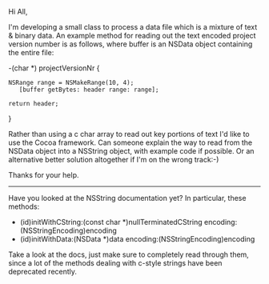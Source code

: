 

Hi All,

I'm developing a small class to process a data file which is a mixture of text & binary data. An example method for reading out the text encoded project version number is as follows, where buffer is an NSData object containing the entire file:

    
-(char *) projectVersionNr
{
	

	NSRange range = NSMakeRange(10, 4);
       [buffer getBytes: header range: range];	
	
	return header;
}


Rather than using a c char array to read out key portions of text I'd like to use the Cocoa framework. Can someone explain the way to read from the NSData object into a NSString object, with example code if possible. Or an alternative better solution altogether if I'm on the wrong track:-)

Thanks for your help.

----

Have you looked at the NSString documentation yet? In particular, these methods:

    
- (id)initWithCString:(const char *)nullTerminatedCString encoding:(NSStringEncoding)encoding
- (id)initWithData:(NSData *)data encoding:(NSStringEncoding)encoding


Take a look at the docs, just make sure to completely read through them, since a lot of the methods dealing with c-style strings have been deprecated recently.
